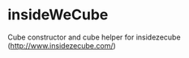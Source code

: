 insideWeCube
============

Cube constructor and cube helper for insidezecube (http://www.insidezecube.com/)


